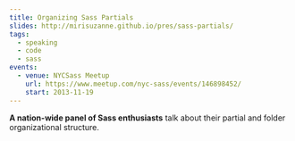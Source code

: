 ```yaml
---
title: Organizing Sass Partials
slides: http://mirisuzanne.github.io/pres/sass-partials/
tags:
  - speaking
  - code
  - sass
events:
  - venue: NYCSass Meetup
    url: https://www.meetup.com/nyc-sass/events/146898452/
    start: 2013-11-19
---
```


**A nation-wide panel of Sass enthusiasts**
talk about their partial and folder organizational structure.
